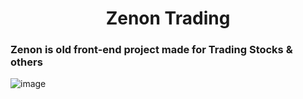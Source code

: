 <h1 align="center"> Zenon Trading </h1>

### Zenon is old front-end project made for Trading Stocks & others

![image](https://github.com/LegitaDev/Zenon-Trading/assets/50632062/69cc39da-c344-4946-a90b-5d6af632e95e)

